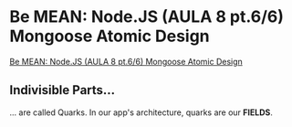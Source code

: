 # Be MEAN: Node.JS (AULA 8 pt.6/6) Mongoose Atomic Design

[Be MEAN: Node.JS (AULA 8 pt.6/6) Mongoose Atomic Design](https://www.youtube.com/watch?v=3Hq7O7TeXjw&list=PL77JVjKTJT2hP_lxL88oDo2rJvOskpGfJ&index=17)

## Indivisible Parts...

... are called Quarks. In our app's architecture, quarks are our **FIELDS**.
